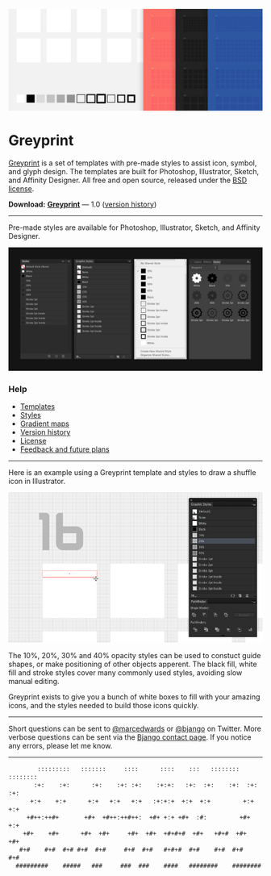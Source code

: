 ![](Help/images/greyprint-hero.png)

# Greyprint

[Greyprint](https://bjango.com/designresources/) is a set of templates with pre-made styles to assist icon, symbol, and glyph design. The templates are built for Photoshop, Illustrator, Sketch, and Affinity Designer. All free and open source, released under the [BSD license](https://github.com/bjango/Greyprint/blob/master/Help/License.md).

**Download:** **[Greyprint](https://github.com/bjango/Greyprint/archive/master.zip)** — 1.0 ([version history](https://github.com/bjango/Greyprint/blob/master/Help/Version%20History.md))

-----

Pre-made styles are available for Photoshop, Illustrator, Sketch, and Affinity Designer.

![](Help/images/styles.png)

### Help

- [Templates](https://github.com/bjango/Greyprint/blob/master/Help/Help.md#templates)
- [Styles](https://github.com/bjango/Greyprint/blob/master/Help/Help.md#styles)
- [Gradient maps](https://github.com/bjango/Greyprint/blob/master/Help/Help.md#gradient-maps)
- [Version history](https://github.com/bjango/Greyprint/blob/master/Help/Version%20History.md)
- [License](https://github.com/bjango/Greyprint/blob/master/Help/License.md)
- [Feedback and future plans](https://github.com/bjango/Greyprint/blob/master/Help/Help.md#feedback-and-future-plans)

-----

Here is an example using a Greyprint template and styles to draw a shuffle icon in Illustrator.

![](Help/images/arrow-speed-run.gif)

The 10%, 20%, 30% and 40% opacity styles can be used to constuct guide shapes, or make positioning of other objects apperent. The black fill, white fill and stroke styles cover many commonly used styles, avoiding slow manual editing.

Greyprint exists to give you a bunch of white boxes to fill with your amazing icons, and the styles needed to build those icons quickly.

-----

Short questions can be sent to [@marcedwards](https://twitter.com/marcedwards) or [@bjango](https://twitter.com/bjango) on Twitter. More verbose questions can be sent via the [Bjango contact page](https://bjango.com/contact/). If you notice any errors, please let me know.

-----

```
        :::::::::   :::::::     ::::      ::::    :::   ::::::::    :::::::: 
       :+:    :+:      :+:    :+: :+:    :+:+:   :+:  :+:    :+:  :+:    :+: 
      +:+    +:+      +:+   +:+   +:+   :+:+:+  +:+  +:+         +:+    +:+  
     +#++:++#+       +#+  +#++:++#++:  +#+ +:+ +#+  :#:         +#+    +:+   
    +#+    +#+      +#+  +#+     +#+  +#+  +#+#+#  +#+   +#+#  +#+    +#+    
   #+#    #+#  #+# #+#  #+#     #+#  #+#   #+#+#  #+#    #+#  #+#    #+#     
  #########    #####   ###     ###  ###    ####   ########    ########       
```
